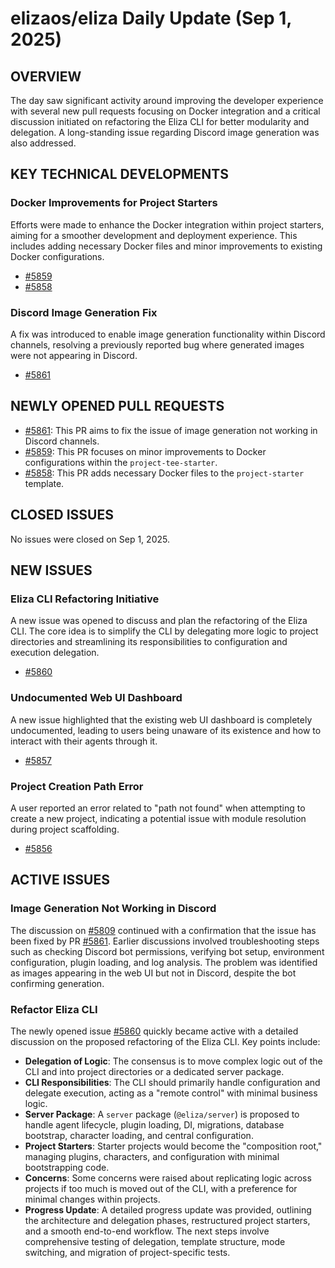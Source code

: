# elizaos/eliza Daily Update (Sep 1, 2025)
## OVERVIEW 
The day saw significant activity around improving the developer experience with several new pull requests focusing on Docker integration and a critical discussion initiated on refactoring the Eliza CLI for better modularity and delegation. A long-standing issue regarding Discord image generation was also addressed.

## KEY TECHNICAL DEVELOPMENTS

### Docker Improvements for Project Starters
Efforts were made to enhance the Docker integration within project starters, aiming for a smoother development and deployment experience. This includes adding necessary Docker files and minor improvements to existing Docker configurations.
- [#5859](https://github.com/elizaos/eliza/pull/5859)
- [#5858](https://github.com/elizaos/eliza/pull/5858)

### Discord Image Generation Fix
A fix was introduced to enable image generation functionality within Discord channels, resolving a previously reported bug where generated images were not appearing in Discord.
- [#5861](https://github.com/elizaos/eliza/pull/5861)

## NEWLY OPENED PULL REQUESTS
- [#5861](https://github.com/elizaos/eliza/pull/5861): This PR aims to fix the issue of image generation not working in Discord channels.
- [#5859](https://github.com/elizaos/eliza/pull/5859): This PR focuses on minor improvements to Docker configurations within the `project-tee-starter`.
- [#5858](https://github.com/elizaos/eliza/pull/5858): This PR adds necessary Docker files to the `project-starter` template.

## CLOSED ISSUES
No issues were closed on Sep 1, 2025.

## NEW ISSUES
### Eliza CLI Refactoring Initiative
A new issue was opened to discuss and plan the refactoring of the Eliza CLI. The core idea is to simplify the CLI by delegating more logic to project directories and streamlining its responsibilities to configuration and execution delegation.
- [#5860](https://github.com/elizaos/eliza/issues/5860)

### Undocumented Web UI Dashboard
A new issue highlighted that the existing web UI dashboard is completely undocumented, leading to users being unaware of its existence and how to interact with their agents through it.
- [#5857](https://github.com/elizaos/eliza/issues/5857)

### Project Creation Path Error
A user reported an error related to "path not found" when attempting to create a new project, indicating a potential issue with module resolution during project scaffolding.
- [#5856](https://github.com/elizaos/eliza/issues/5856)

## ACTIVE ISSUES
### Image Generation Not Working in Discord
The discussion on [#5809](https://github.com/elizaos/eliza/issues/5809) continued with a confirmation that the issue has been fixed by PR [#5861](https://github.com/elizaos/eliza/pull/5861). Earlier discussions involved troubleshooting steps such as checking Discord bot permissions, verifying bot setup, environment configuration, plugin loading, and log analysis. The problem was identified as images appearing in the web UI but not in Discord, despite the bot confirming generation.

### Refactor Eliza CLI
The newly opened issue [#5860](https://github.com/elizaos/eliza/issues/5860) quickly became active with a detailed discussion on the proposed refactoring of the Eliza CLI. Key points include:
- **Delegation of Logic**: The consensus is to move complex logic out of the CLI and into project directories or a dedicated server package.
- **CLI Responsibilities**: The CLI should primarily handle configuration and delegate execution, acting as a "remote control" with minimal business logic.
- **Server Package**: A `server` package (`@eliza/server`) is proposed to handle agent lifecycle, plugin loading, DI, migrations, database bootstrap, character loading, and central configuration.
- **Project Starters**: Starter projects would become the "composition root," managing plugins, characters, and configuration with minimal bootstrapping code.
- **Concerns**: Some concerns were raised about replicating logic across projects if too much is moved out of the CLI, with a preference for minimal changes within projects.
- **Progress Update**: A detailed progress update was provided, outlining the architecture and delegation phases, restructured project starters, and a smooth end-to-end workflow. The next steps involve comprehensive testing of delegation, template structure, mode switching, and migration of project-specific tests.